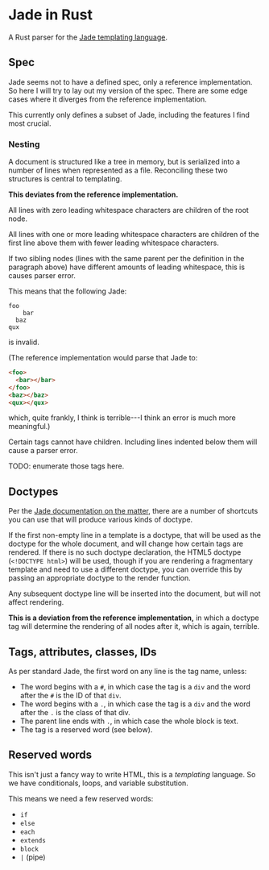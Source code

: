 # Jade in Rust

A Rust parser for the [Jade templating language](http://jade-lang.com/).

## Spec

Jade seems not to have a defined spec, only a reference implementation. So here
I will try to lay out my version of the spec. There are some edge cases where
it diverges from the reference implementation.

This currently only defines a subset of Jade, including the features I find
most crucial.

### Nesting

A document is structured like a tree in memory, but is serialized into a number
of lines when represented as a file. Reconciling these two structures is
central to templating.

**This deviates from the reference implementation.**

All lines with zero leading whitespace characters are children of the root node.

All lines with one or more leading whitespace characters are children of the
first line above them with fewer leading whitespace characters.

If two sibling nodes (lines with the same parent per the definition in the
paragraph above) have different amounts of leading whitespace, this is causes
parser error.

This means that the following Jade:

```jade
foo
    bar
  baz
qux
```

is invalid.

(The reference implementation would parse that Jade to:

```html
<foo>
  <bar></bar>
</foo>
<baz></baz>
<qux></qux>
```

which, quite frankly, I think is terrible---I think an error is much more
meaningful.)

Certain tags cannot have children. Including lines indented below them will
cause a parser error.

TODO: enumerate those tags here.

## Doctypes

Per the [Jade documentation on the
matter](http://jade-lang.com/reference/doctype/), there are a number of
shortcuts you can use that will produce various kinds of doctype.

If the first non-empty line in a template is a doctype, that will be used as
the doctype for the whole document, and will change how certain tags are
rendered. If there is no such doctype declaration, the HTML5 doctype
(`<!DOCTYPE html>`) will be used, though if you are rendering a fragmentary
template and need to use a different doctype, you can override this by passing
an appropriate doctype to the render function.

Any subsequent doctype line will be inserted into the document, but will not
affect rendering.

**This is a deviation from the reference implementation,** in which a doctype
tag will determine the rendering of all nodes after it, which is again,
terrible.

## Tags, attributes, classes, IDs

As per standard Jade, the first word on any line is the tag name, unless:

  * The word begins with a `#`, in which case the tag is a `div` and the word
    after the `#` is the ID of that `div`.
  * The word begins with a `.`, in which case the tag is a `div` and the word
    after the `.` is the class of that div.
  * The parent line ends with `.`, in which case the whole block is text.
  * The tag is a reserved word (see below).

## Reserved words

This isn't just a fancy way to write HTML, this is a _templating_ language. So
we have conditionals, loops, and variable substitution.

This means we need a few reserved words:

  * `if`
  * `else`
  * `each`
  * `extends`
  * `block`
  * `|` (pipe)
